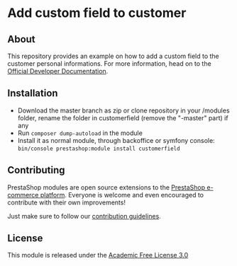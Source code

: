 # Add custom field to customer

## About

This repository provides an example on how to add a custom field to the customer personal informations. For more information, head on to the [Official Developer Documentation][documentation].

## Installation

* Download the master branch as zip or clone repository in your /modules folder, rename the folder in customerfield (remove the "-master" part) if any 
* Run `composer dump-autoload` in the module
* Install it as normal module, through backoffice or symfony console: `bin/console prestashop:module install customerfield`

## Contributing

PrestaShop modules are open source extensions to the [PrestaShop e-commerce platform][prestashop]. Everyone is welcome and even encouraged to contribute with their own improvements!

Just make sure to follow our [contribution guidelines][contribution-guidelines].

## License

This module is released under the [Academic Free License 3.0][AFL-3.0] 

[documentation]: https://devdocs.prestashop-project.org/1.7/modules/
[prestashop]: https://www.prestashop.com/
[contribution-guidelines]: https://devdocs.prestashop-project.org/1.7/contribute/contribution-guidelines/project-modules/
[AFL-3.0]: https://opensource.org/licenses/AFL-3.0
